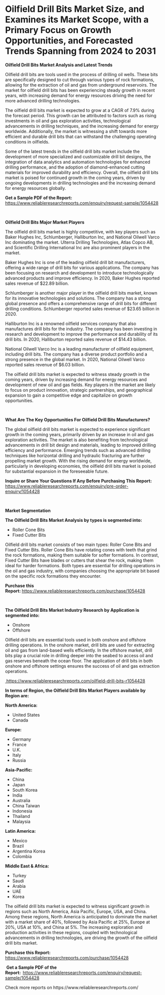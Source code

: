 <p><h1>Oilfield Drill Bits Market Size, and Examines its Market Scope, with a Primary Focus on Growth Opportunities, and Forecasted Trends Spanning from 2024 to 2031</h1></p><p><strong>Oilfield Drill Bits Market Analysis and Latest Trends</strong></p>
<p><p>Oilfield drill bits are tools used in the process of drilling oil wells. These bits are specifically designed to cut through various types of rock formations, allowing for the extraction of oil and gas from underground reservoirs. The market for oilfield drill bits has been experiencing steady growth in recent years, with increasing demand for energy resources driving the need for more advanced drilling technologies.</p><p>The oilfield drill bits market is expected to grow at a CAGR of 7.9% during the forecast period. This growth can be attributed to factors such as rising investments in oil and gas exploration activities, technological advancements in drilling techniques, and the increasing demand for energy worldwide. Additionally, the market is witnessing a shift towards more efficient and durable drill bits that can withstand the challenging operating conditions in oilfields.</p><p>Some of the latest trends in the oilfield drill bits market include the development of more specialized and customizable drill bit designs, the integration of data analytics and automation technologies for enhanced drilling performance, and the adoption of diamond-enhanced cutting materials for improved durability and efficiency. Overall, the oilfield drill bits market is poised for continued growth in the coming years, driven by ongoing developments in drilling technologies and the increasing demand for energy resources globally.</p></p>
<p><strong>Get a Sample PDF of the Report:&nbsp;</strong> <a href="https://www.reliableresearchreports.com/enquiry/request-sample/1054428">https://www.reliableresearchreports.com/enquiry/request-sample/1054428</a></p>
<p>&nbsp;</p>
<p><strong>Oilfield Drill Bits Major Market Players</strong></p>
<p><p>The oilfield drill bits market is highly competitive, with key players such as Baker Hughes Inc, Schlumberger, Halliburton Inc, and National Oilwell Varco Inc dominating the market. Ulterra Drilling Technologies, Atlas Copco AB, and Scientific Drilling International Inc are also prominent players in the market.</p><p>Baker Hughes Inc is one of the leading oilfield drill bit manufacturers, offering a wide range of drill bits for various applications. The company has been focusing on research and development to introduce technologically advanced products and improve efficiency. In 2020, Baker Hughes reported sales revenue of $22.89 billion.</p><p>Schlumberger is another major player in the oilfield drill bits market, known for its innovative technologies and solutions. The company has a strong global presence and offers a comprehensive range of drill bits for different drilling conditions. Schlumberger reported sales revenue of $23.65 billion in 2020.</p><p>Halliburton Inc is a renowned oilfield services company that also manufactures drill bits for the industry. The company has been investing in research and development to improve the performance and durability of its drill bits. In 2020, Halliburton reported sales revenue of $14.43 billion.</p><p>National Oilwell Varco Inc is a leading manufacturer of oilfield equipment, including drill bits. The company has a diverse product portfolio and a strong presence in the global market. In 2020, National Oilwell Varco reported sales revenue of $6.03 billion.</p><p>The oilfield drill bits market is expected to witness steady growth in the coming years, driven by increasing demand for energy resources and development of new oil and gas fields. Key players in the market are likely to focus on product innovation, strategic partnerships, and geographical expansion to gain a competitive edge and capitalize on growth opportunities.</p></p>
<p>&nbsp;</p>
<p><strong>What Are The Key Opportunities For Oilfield Drill Bits Manufacturers?</strong></p>
<p><p>The global oilfield drill bits market is expected to experience significant growth in the coming years, primarily driven by an increase in oil and gas exploration activities. The market is also benefiting from technological advancements in drill bit design and materials, leading to improved drilling efficiency and performance. Emerging trends such as advanced drilling techniques like horizontal drilling and hydraulic fracturing are further propelling market growth. With the rising demand for energy worldwide, particularly in developing economies, the oilfield drill bits market is poised for substantial expansion in the foreseeable future.</p></p>
<p><strong>Inquire or Share Your Questions If Any Before Purchasing This Report:</strong> <a href="https://www.reliableresearchreports.com/enquiry/pre-order-enquiry/1054428">https://www.reliableresearchreports.com/enquiry/pre-order-enquiry/1054428</a></p>
<p>&nbsp;</p>
<p><strong>Market Segmentation</strong></p>
<p><strong>The Oilfield Drill Bits Market Analysis by types is segmented into:</strong></p>
<p><ul><li>Roller Cone Bits</li><li>Fixed Cutter Bits</li></ul></p>
<p><p>Oilfield drill bits market consists of two main types: Roller Cone Bits and Fixed Cutter Bits. Roller Cone Bits have rotating cones with teeth that grind the rock formations, making them suitable for softer formations. In contrast, Fixed Cutter Bits have blades or cutters that shear the rock, making them ideal for harder formations. Both types are essential for drilling operations in the oil and gas industry, with companies choosing the appropriate bit based on the specific rock formations they encounter.</p></p>
<p><strong>Purchase this Report:&nbsp;</strong><a href="https://www.reliableresearchreports.com/purchase/1054428">https://www.reliableresearchreports.com/purchase/1054428</a></p>
<p>&nbsp;</p>
<p><strong>The Oilfield Drill Bits Market Industry Research by Application is segmented into:</strong></p>
<p><ul><li>Onshore</li><li>Offshore</li></ul></p>
<p><p>Oilfield drill bits are essential tools used in both onshore and offshore drilling operations. In the onshore market, drill bits are used for extracting oil and gas from land-based wells efficiently. In the offshore market, drill bits play a crucial role in drilling deeper into the seabed to access oil and gas reserves beneath the ocean floor. The application of drill bits in both onshore and offshore settings ensures the success of oil and gas extraction operations.</p></p>
<p><a href="https://www.reliableresearchreports.com/oilfield-drill-bits-r1054428">&nbsp;https://www.reliableresearchreports.com/oilfield-drill-bits-r1054428</a></p>
<p><strong>In terms of Region, the Oilfield Drill Bits Market Players available by Region are:</strong></p>
<p>
    <p> <strong> North America: </strong>
        <ul>
            <li>United States</li>
            <li>Canada</li>
        </ul>
        </p> 
    <p> <strong> Europe: </strong>
        <ul>
            <li>Germany</li>
            <li>France</li>
            <li>U.K.</li>
            <li>Italy</li>
            <li>Russia</li>
        </ul>
        </p> 
    <p> <strong> Asia-Pacific: </strong>
        <ul>
            <li>China</li>
            <li>Japan</li>
            <li>South Korea</li>
            <li>India</li>
            <li>Australia</li>
            <li>China Taiwan</li>
            <li>Indonesia</li>
            <li>Thailand</li>
            <li>Malaysia</li>
        </ul>
        </p> 
    <p> <strong> Latin America: </strong>
        <ul>
            <li>Mexico</li>
            <li>Brazil</li>
            <li>Argentina Korea</li>
            <li>Colombia</li>
        </ul>
        </p> 
    <p> <strong> Middle East & Africa: </strong>
        <ul>
            <li>Turkey</li>
            <li>Saudi</li>
            <li>Arabia</li>
            <li>UAE</li>
            <li>Korea</li>
        </ul>
    </p>
    </p>
<p><p>The oilfield drill bits market is expected to witness significant growth in regions such as North America, Asia Pacific, Europe, USA, and China. Among these regions, North America is anticipated to dominate the market with a market share of 40%, followed by Asia Pacific at 25%, Europe at 20%, USA at 10%, and China at 5%. The increasing exploration and production activities in these regions, coupled with technological advancements in drilling technologies, are driving the growth of the oilfield drill bits market.</p></p>
<p><strong>Purchase this Report: </strong><a href="https://www.reliableresearchreports.com/purchase/1054428">https://www.reliableresearchreports.com/purchase/1054428</a></p>
<p>&nbsp;<strong>Get a Sample PDF of the Report:&nbsp;&nbsp;</strong><a href="https://www.reliableresearchreports.com/enquiry/request-sample/1054428">https://www.reliableresearchreports.com/enquiry/request-sample/1054428</a></p>
<p><strong></strong></p>
<p>Check more reports on https://www.reliableresearchreports.com/</p>